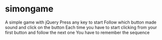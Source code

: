 # simongame
A simple game with jQuery
Press any key to start
Follow which button made sound and click on the button
Each time you have to start clicking from your first button and follow the next one 
You have to remember the sequence
